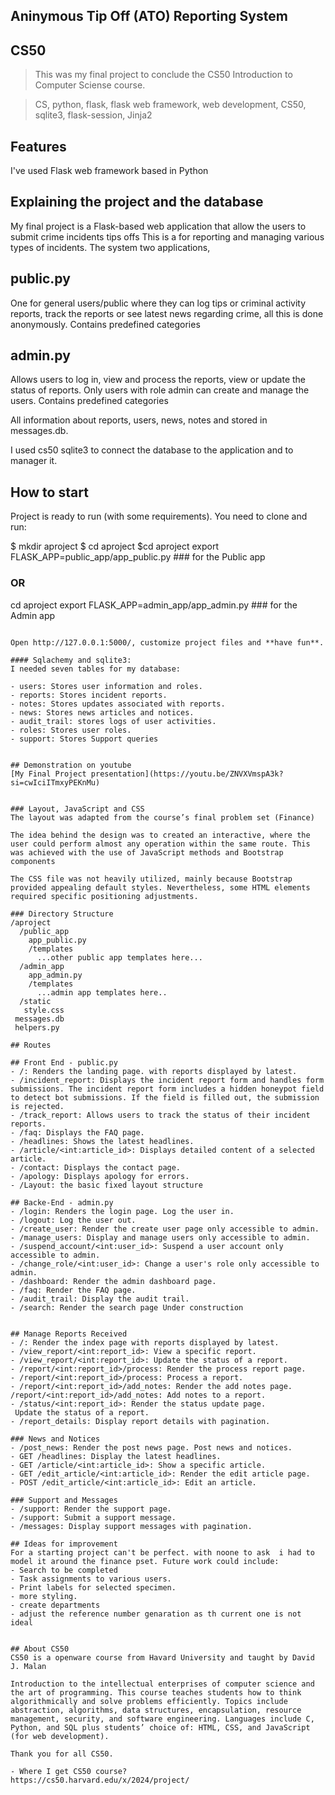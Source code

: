 ## Aninymous Tip Off (ATO) Reporting System


## CS50
>This was my final project to conclude the CS50 Introduction to Computer Sciense course.

>CS, python, flask, flask web framework, web development, CS50, sqlite3, flask-session, Jinja2

## Features

I've used Flask web framework based in Python

## Explaining the project and the database
My final project is a Flask-based web application that allow the users to  submit crime incidents tips offs This is a for reporting and managing various types of incidents. The system  two applications,

## public.py
One for general users/public where they can log tips or criminal activity reports, track the reports or see latest news regarding crime, all this is done anonymously. Contains predefined categories

## admin.py
Allows users to log in, view  and process the reports, view or update the status of reports. Only users with role admin can create and manage the users. Contains predefined categories

All information about reports, users, news, notes and stored in messages.db.

I used cs50 sqlite3 to connect the database to the application and to manager it.

## How to start
Project is ready to run (with some requirements). You need to clone and run:


$ mkdir aproject
$ cd aproject
$cd aproject export FLASK_APP=public_app/app_public.py ### for the Public app
### OR
cd aproject export FLASK_APP=admin_app/app_admin.py ### for the Admin app

```

Open http://127.0.0.1:5000/, customize project files and **have fun**.

#### Sqlachemy and sqlite3:
I needed seven tables for my database:

- users: Stores user information and roles.
- reports: Stores incident reports.
- notes: Stores updates associated with reports.
- news: Stores news articles and notices.
- audit_trail: stores logs of user activities.
- roles: Stores user roles.
- support: Stores Support queries


## Demonstration on youtube
[My Final Project presentation](https://youtu.be/ZNVXVmspA3k?si=cwIciITmxyPEKnMu)


### Layout, JavaScript and CSS
The layout was adapted from the course’s final problem set (Finance)

The idea behind the design was to created an interactive, where the user could perform almost any operation within the same route. This was achieved with the use of JavaScript methods and Bootstrap components

The CSS file was not heavily utilized, mainly because Bootstrap provided appealing default styles. Nevertheless, some HTML elements required specific positioning adjustments.

### Directory Structure
/aproject
  /public_app
    app_public.py
    /templates
      ...other public app templates here...
  /admin_app
    app_admin.py
    /templates
      ...admin app templates here..
  /static
   style.css
 messages.db
 helpers.py

## Routes

## Front End - public.py
- /: Renders the landing page. with reports displayed by latest.
- /incident_report: Displays the incident report form and handles form submissions. The incident report form includes a hidden honeypot field to detect bot submissions. If the field is filled out, the submission is rejected.
- /track_report: Allows users to track the status of their incident reports.
- /faq: Displays the FAQ page.
- /headlines: Shows the latest headlines.
- /article/<int:article_id>: Displays detailed content of a selected article.
- /contact: Displays the contact page.
- /apology: Displays apology for errors.
- /Layout: the basic fixed layout structure

## Backe-End - admin.py
- /login: Renders the login page. Log the user in.
- /logout: Log the user out.
- /create_user: Render the create user page only accessible to admin.
- /manage_users: Display and manage users only accessible to admin.
- /suspend_account/<int:user_id>: Suspend a user account only accessible to admin.
- /change_role/<int:user_id>: Change a user's role only accessible to admin.
- /dashboard: Render the admin dashboard page.
- /faq: Render the FAQ page.
- /audit_trail: Display the audit trail.
- /search: Render the search page Under construction


## Manage Reports Received
- /: Render the index page with reports displayed by latest.
- /view_report/<int:report_id>: View a specific report.
- /view_report/<int:report_id>: Update the status of a report.
- /report/<int:report_id>/process: Render the process report page.
- /report/<int:report_id>/process: Process a report.
- /report/<int:report_id>/add_notes: Render the add notes page.
/report/<int:report_id>/add_notes: Add notes to a report.
- /status/<int:report_id>: Render the status update page.
 Update the status of a report.
- /report_details: Display report details with pagination.

### News and Notices
- /post_news: Render the post news page. Post news and notices.
- GET /headlines: Display the latest headlines.
- GET /article/<int:article_id>: Show a specific article.
- GET /edit_article/<int:article_id>: Render the edit article page.
- POST /edit_article/<int:article_id>: Edit an article.

### Support and Messages
- /support: Render the support page.
- /support: Submit a support message.
- /messages: Display support messages with pagination.

## Ideas for improvement
For a starting project can't be perfect. with noone to ask  i had to model it around the finance pset. Future work could include:
- Search to be completed
- Task assignments to various users.
- Print labels for selected specimen.
- more styling.
- create departments
- adjust the reference number genaration as th current one is not ideal


## About CS50
CS50 is a openware course from Havard University and taught by David J. Malan

Introduction to the intellectual enterprises of computer science and the art of programming. This course teaches students how to think algorithmically and solve problems efficiently. Topics include abstraction, algorithms, data structures, encapsulation, resource management, security, and software engineering. Languages include C, Python, and SQL plus students’ choice of: HTML, CSS, and JavaScript (for web development).

Thank you for all CS50.

- Where I get CS50 course?
https://cs50.harvard.edu/x/2024/project/

